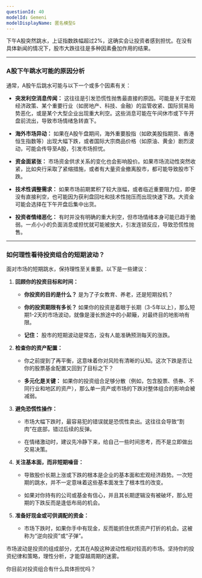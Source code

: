 ```yaml
---
questionId: 40
modelId: Gemeni
modelDisplayName: 匿名模型G
---
```

下午A股突然跳水，上证指数跌幅超过2%，这确实会让投资者感到担忧。在没有具体新闻的情况下，股市大跌往往是多种因素叠加作用的结果。

---

### A股下午跳水可能的原因分析

通常，A股午后跳水可能与以下一个或多个因素有关：

- **突发利空消息传闻：** 这往往是引发恐慌性抛售最直接的原因。可能是关于宏观经济政策、某个重要行业（如房地产、科技、金融）的监管收紧、国际贸易局势恶化，或是某个大型企业出现重大利空。这些消息可能在午间休市或下午开盘前流出，导致市场情绪急转直下。
    
- **海外市场异动：** 如果在A股午盘期间，海外重要股指（如欧美股指期货、香港恒生指数等）出现大幅下跌，或者国际大宗商品价格（如原油、黄金）剧烈波动，可能会传导至A股，引发市场担忧。
    
- **资金面紧张：** 市场资金供求关系的变化也会影响股价。如果市场流动性突然收紧，比如央行采取了紧缩措施，或者有大量资金撤离股市，都可能导致股市下跌。
    
- **技术性调整需求：** 如果市场前期累积了较大涨幅，或者临近重要阻力位，即便没有直接利空，也可能因为获利盘回吐和技术性抛压而出现快速下跌。大资金可能会选择在下午开盘后集中出货。
    
- **投资者情绪恶化：** 有时并没有明确的重大利空，但市场情绪本身可能已趋于脆弱。一点小小的负面消息或担忧就可能被放大，引发连锁反应，导致恐慌性抛售。
    

---

### 如何理性看待投资组合的短期波动？

面对市场的短期跳水，保持理性至关重要。以下是一些建议：

1. **回顾你的投资目标和时间：**
    
    - **你投资的目的是什么？** 是为了子女教育、养老，还是短期投机？
        
    - **你的投资期限有多长？** 如果你的投资是着眼于长期（3-5年以上），那么短期1-2天的市场波动，就像是漫长旅途中的小颠簸，对最终目的地影响有限。
        
    - **记住：** 股市的短期波动是常态，没有人能准确预测每天的涨跌。
        
2. **检查你的资产配置：**
    
    - 你之前提到了再平衡，这意味着你对风险有清晰的认知。这次下跌是否让你的股票基金配置又回到了目标之下？
        
    - **多元化是关键：** 如果你的投资组合足够分散（例如，包含股票、债券、不同行业和地区的资产），那么单一资产或市场的下跌对整体组合的影响会被减弱。
        
3. **避免恐慌性操作：**
    
    - 市场大幅下跌时，最容易犯的错误就是恐慌性卖出。这往往会导致“割肉”在底部，错过后续的反弹。
        
    - 在情绪激动时，建议先冷静下来，给自己一些时间思考，而不是立即做出交易决策。
        
4. **关注基本面，而非短期噪音：**
    
    - 导致股价长期上涨或下跌的根本是企业的基本面和宏观经济趋势。一次短期的跳水，并不一定意味着这些基本面发生了根本性的改变。
        
    - 如果对你持有的公司或基金有信心，并且其长期逻辑没有被破坏，那么短期的下跌反而是逢低布局的机会。
        
5. **准备好现金或可供调配的资金：**
    
    - 市场下跌时，如果你手中有现金，反而能抓住优质资产打折的机会。这被称为“逆向投资”或“子弹”。
        

市场波动是投资的组成部分，尤其在A股这种波动性相对较高的市场。坚持你的投资纪律和策略，理性分析，才能穿越周期的迷雾。

你目前对投资组合有什么具体担忧吗？